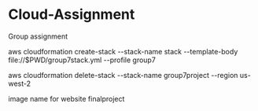 # Cloud-Assignment
Group assignment

aws cloudformation create-stack --stack-name stack --template-body file://$PWD/group7stack.yml --profile group7

aws cloudformation delete-stack --stack-name group7project --region us-west-2

image name for website
finalproject

